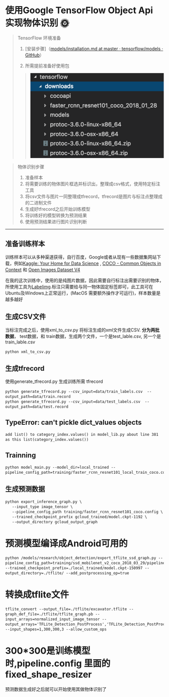 # 使用Google TensorFlow Object Api 实现物体识别 :sun_with_face:

> TensorFlow 环境准备
> 1. [安装步骤]（[models/installation.md at master · tensorflow/models · GitHub](https://github.com/tensorflow/models/blob/master/research/object_detection/g3doc/installation.md)）
>
> 2. 所需提前准备好使用包
>>![Alt text](prepare_packages.png) 

> 物体识别步骤
>
>  1. 准备样本
>  2. 将需要训练的物体图片框选并标识出，整理成csv格式，使用特定标注工具
>  3. 将csv文件与图片一同整理成tfrecord，tfrecord是图片与标注点整理成的二进制文件
>  4. 生成好tfrecord之后开始训练模型
>  5. 将训练好的模型转换为预测结果
>  6. 使用预测结果进行图片识别判断

---
## 准备训练样本
  
  训练样本可以从多种渠道获得，自行百度，Google或者从现有一些数据集网站下载，例如[Kaggle: Your Home for Data Science](https://www.kaggle.com/) , [COCO - Common Objects in Context](http://cocodataset.org/#home) 和
  [Open Images Dataset V4](https://storage.googleapis.com/openimages/web/index.html)
  
  在我的这次训练中，使用的是纯图片数据，因此需要自行标注出需要识别的物体，所使用工具为[Labelimg](https://github.com/tzutalin/labelImg).标注只需要给与同一物体固定标签即可，此工具可在Ubuntu及Windows上正常运行，(MacOS 需要额外操作才可运行)，样本数量是越多越好
  
## 生成CSV文件

  当标注完成之后，使用xml_to_csv.py 将标注生成的xml文件生成CSV.
  **分为两批数据**， test数据，和 train数据，生成两个文件，一个是test_lable.csv, 另一个是train_lable.csv
  ```
  python xml_to_csv.py
  ```
## 生成tfrecord

  使用generate_tfrecord.py 生成训练所需 tfrecord
  
  ```
  python generate_tfrecord.py --csv_input=data/train_labels.csv  --output_path=data/train.record
  python generate_tfrecord.py --csv_input=data/test_labels.csv  --output_path=data/test.record
  ```

## TypeError: can't pickle dict_values objects 

```
add list() to category_index.values() in model_lib.py about line 381 as this list(category_index.values())
```
## Trainning
```
python model_main.py --model_dir=local_trained --pipeline_config_path=training/faster_rcnn_resnet101_local_train_coco.config
```
## 生成预测数据
 
 ```
 python export_inference_graph.py \
    --input_type image_tensor \
    --pipeline_config_path training/faster_rcnn_resnet101_coco.config \
    --trained_checkpoint_prefix gcloud_trained/model.ckpt-1192 \
    --output_directory gcloud_output_graph
 ```
 # 预测模型编译成Android可用的
 ```
 python /models/research/object_detection/export_tflite_ssd_graph.py --pipeline_config_path=training/ssd_mobilenet_v2_coco_2018_03_29/pipeline.config --trained_checkpoint_prefix=./local_trained/model.ckpt-150997 --output_directory=./tflite/ --add_postprocessing_op=true
 ```
# 转换成tflite文件
 ```
 tflite_convert --output_file=./tflite/excavator.tflite --graph_def_file=./tflite/tflite_graph.pb --input_arrays=normalized_input_image_tensor --output_arrays='TFLite_Detection_PostProcess','TFLite_Detection_PostProcess:1','TFLite_Detection_PostProcess:2','TFLite_Detection_PostProcess:3' --input_shapes=1,300,300,3 --allow_custom_ops
 ```
 # 300*300是训练模型时,pipeline.config 里面的fixed_shape_resizer
 
 预测数据生成好之后就可以开始使用其做物体识别了

  
